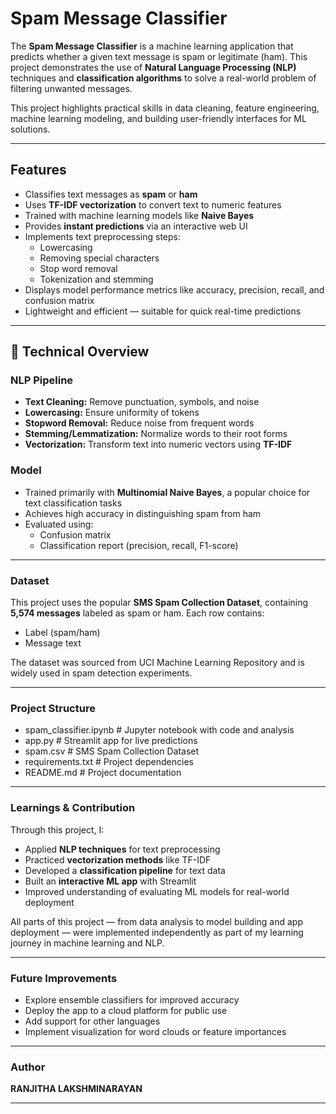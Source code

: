 # Spam Message Classifier

The **Spam Message Classifier** is a machine learning application that predicts whether a given text message is spam or legitimate (ham). This project demonstrates the use of **Natural Language Processing (NLP)** techniques and **classification algorithms** to solve a real-world problem of filtering unwanted messages.

This project highlights practical skills in data cleaning, feature engineering, machine learning modeling, and building user-friendly interfaces for ML solutions.

---

## Features

- Classifies text messages as **spam** or **ham**
- Uses **TF-IDF vectorization** to convert text to numeric features
- Trained with machine learning models like **Naive Bayes**
- Provides **instant predictions** via an interactive web UI
- Implements text preprocessing steps:
  - Lowercasing
  - Removing special characters
  - Stop word removal
  - Tokenization and stemming
- Displays model performance metrics like accuracy, precision, recall, and confusion matrix
- Lightweight and efficient — suitable for quick real-time predictions

---

## 🧠 Technical Overview

### NLP Pipeline

- **Text Cleaning:** Remove punctuation, symbols, and noise
- **Lowercasing:** Ensure uniformity of tokens
- **Stopword Removal:** Reduce noise from frequent words
- **Stemming/Lemmatization:** Normalize words to their root forms
- **Vectorization:** Transform text into numeric vectors using **TF-IDF**

### Model

- Trained primarily with **Multinomial Naive Bayes**, a popular choice for text classification tasks
- Achieves high accuracy in distinguishing spam from ham
- Evaluated using:
  - Confusion matrix
  - Classification report (precision, recall, F1-score)

---

### Dataset

This project uses the popular **SMS Spam Collection Dataset**, containing **5,574 messages** labeled as spam or ham. Each row contains:
- Label (spam/ham)
- Message text

The dataset was sourced from UCI Machine Learning Repository and is widely used in spam detection experiments.

---

### Project Structure

- spam_classifier.ipynb # Jupyter notebook with code and analysis
- app.py # Streamlit app for live predictions
- spam.csv # SMS Spam Collection Dataset
- requirements.txt # Project dependencies
- README.md # Project documentation


---

### Learnings & Contribution

Through this project, I:
- Applied **NLP techniques** for text preprocessing
- Practiced **vectorization methods** like TF-IDF
- Developed a **classification pipeline** for text data
- Built an **interactive ML app** with Streamlit
- Improved understanding of evaluating ML models for real-world deployment

All parts of this project — from data analysis to model building and app deployment — were implemented independently as part of my learning journey in machine learning and NLP.

---

### Future Improvements

- Explore ensemble classifiers for improved accuracy
- Deploy the app to a cloud platform for public use
- Add support for other languages
- Implement visualization for word clouds or feature importances

---

### Author

**RANJITHA LAKSHMINARAYAN**  

---

